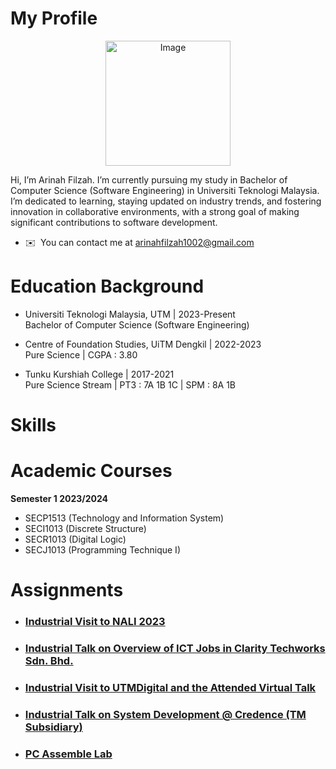 
<h1 id="my-profile">My Profile</h1>
<p align="center">
<img src="https://avatars.githubusercontent.com/u/147329911?v=4"alt="Image"width="200" height="200"></p>

<p>Hi, I’m Arinah Filzah.  I’m currently pursuing my study in Bachelor of Computer Science (Software Engineering) in Universiti Teknologi Malaysia. I’m dedicated to learning, staying updated on industry trends, and fostering innovation in collaborative environments, with a strong goal of making significant contributions to software development.</p>

* ✉️  You can contact me at [arinahfilzah1002@gmail.com](mailto:arinahfilzah1002@gmail.com)

<h1 id="education-background">Education Background</h1>
<ul>
<li>
<p>Universiti Teknologi Malaysia, UTM | 2023-Present<br>
Bachelor of Computer Science (Software Engineering)</p>
</li>
<li>
<p>Centre of Foundation Studies, UiTM Dengkil | 2022-2023<br>
Pure Science | CGPA : 3.80</p>
</li>
<li>
<p>Tunku Kurshiah College | 2017-2021<br>
Pure Science Stream | PT3 : 7A 1B 1C | SPM : 8A 1B</p>
</li>
</ul>

<h1 id="skills">Skills</h1>

<h1 id="academic-courses">Academic Courses</h1>
<p><strong>Semester 1 2023/2024</strong></p>
<ul>
<li>SECP1513 (Technology and Information System)</li>
<li>SECI1013 (Discrete Structure)</li>
<li>SECR1013 (Digital Logic)</li>
<li>SECJ1013 (Programming Technique I)</li>
</ul>

<h1 id="assignments">Assignments</h1>

<ul>
<li>
<h3><a href="(Assignment1TIS).pdf">Industrial Visit to NALI 2023</a></h3>
</li>
<li>
<h3><a href="(Assignment-2-TIS).pdf">Industrial Talk on Overview of ICT Jobs in Clarity Techworks Sdn. Bhd.</a></h3>
</li>
<li>
<h3><a href="(Assignment-3-TIS).pdf">Industrial Visit to UTMDigital and the Attended Virtual Talk</a></h3>
</li>
<li>
<h3><a href="(Assignment-4-TIS).pdf">Industrial Talk on System Development @ Credence (TM Subsidiary)</a></h3>
</li>
<li>
<h3><a href="(PC-Assemble-Lab).pdf">PC Assemble Lab</a></h3>
